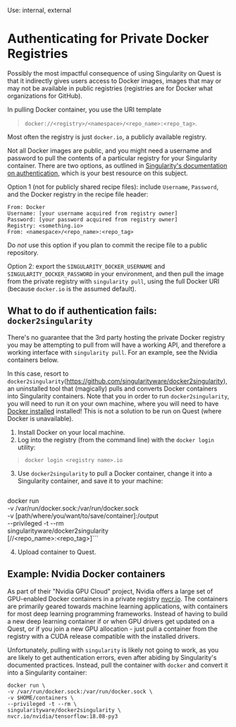 Use: internal, external

# Authenticating for Private Docker Registries

Possibly the most impactful consequence of using Singularity on Quest is that it indirectly gives users access to Docker images, images that may or may not be available in public registries (registries are for Docker what organizations for GitHub). 

In pulling Docker container, you use the URI template

> `docker://<registry>/<namespace>/<repo_name>:<repo_tag>`.

Most often the registry is just `docker.io`, a publicly available registry.

Not all Docker images are public, and you might need a username and password to pull the contents of a particular registry for your Singularity container. There are two options, as outlined in [Singularity's documentation on authentication](https://www.sylabs.io/guides/2.5/user-guide/singularity_and_docker.html#custom-authentication), which is your best resource on this subject.

Option 1 (not for publicly shared recipe files): include `Username`, `Password`, and the Docker registry in the recipe file header:

```
From: Docker
Username: [your username acquired from registry owner]
Password: [your password acquired from registry owner]
Registry: <something.io>
From: <namespace>/<repo_name>:<repo_tag>
```

Do *not* use this option if you plan to commit the recipe file to a public repository.

Option 2: export the `SINGULARITY_DOCKER_USERNAME` and `SINGULARITY_DOCKER_PASSWORD` in your environment, and then pull the image from the private registry with `singularity pull`, using the full Docker URI (because `docker.io` is the assumed default).


## What to do if authentication fails: `docker2singularity`

There's no guarantee that the 3rd party hosting the private Docker registry you may be attempting to pull from will have a working API, and therefore a working interface with `singularity pull`. For an example, see the Nvidia containers below.

In this case, resort to `docker2singularity`(https://github.com/singularityware/docker2singularity), an uninstalled tool that (magically) pulls and converts Docker containers into Singularity containers. Note that you in order to run `docker2singularity`, you will need to run it on your own machine, where you will need to have [Docker installed](https://docs.docker.com/install/#supported-platforms) installed! This is not a solution to be run on Quest (where Docker is unavailable).

1. Install Docker on your local machine.
2. Log into the registry (from the command line) with the `docker login` utility:
> `docker login <registry name>.io`

3. Use `docker2singularity` to pull a Docker container, change it into a Singularity container, and save it to your machine:
> ```
docker run \
-v /var/run/docker.sock:/var/run/docker.sock \
-v [path/where/you/want/to/save/container]:/output \
--privileged -t --rm \
singularityware/docker2singularity \
[<registry>/<namespace>/<repo_name>:<repo_tag>]```

4. Upload container to Quest.


## Example: Nvidia Docker containers
As part of their "Nvidia GPU Cloud" project, Nvidia offers a large set of GPU-enabled Docker containers in a private registry [nvcr.io](https://docs.nvidia.com/ngc/). The containers are primarily geared towards machine learning applications, with containers for most deep learning programming frameworks. Instead of having to build a new deep learning container if or when GPU drivers get updated on a Quest, or if you join a new GPU allocation - just pull a container from the registry with a CUDA release compatible with the installed drivers.

Unfortunately, pulling with `singularity` is likely not going to work, as you are likely to get authentication errors, even after abiding by Singularity's documented practices. Instead, pull the container with `docker` and convert it into a Singularity container:

```
docker run \
-v /var/run/docker.sock:/var/run/docker.sock \
-v $HOME/containers \
--privileged -t --rm \
singularityware/docker2singularity \
nvcr.io/nvidia/tensorflow:18.08-py3
```











